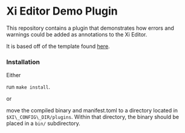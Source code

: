 # Xi Editor Demo Plugin
This repository contains a plugin that demonstrates how errors and warnings
could be added as annotations to the Xi Editor.

It is based off of the template found
[here](https://github.com/xi-editor/xi-editor/tree/master/rust/sample-plugin).

### Installation
Either

run `make install`.

or

move the compiled binary and manifest.toml to a directory located in
`$XI\_CONFIG\_DIR/plugins`. Within that directory, the binary should be placed
in a `bin/` subdirectory.
